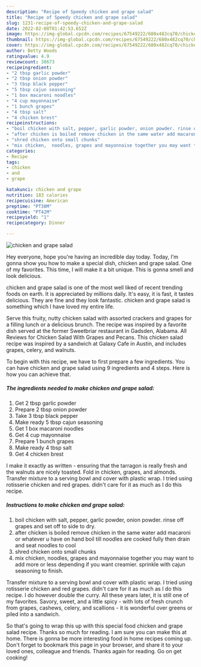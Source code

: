 ```yaml
---
description: "Recipe of Speedy chicken and grape salad"
title: "Recipe of Speedy chicken and grape salad"
slug: 1231-recipe-of-speedy-chicken-and-grape-salad
date: 2022-02-08T01:42:53.652Z
image: https://img-global.cpcdn.com/recipes/67549222/680x482cq70/chicken-and-grape-salad-recipe-main-photo.jpg
thumbnail: https://img-global.cpcdn.com/recipes/67549222/680x482cq70/chicken-and-grape-salad-recipe-main-photo.jpg
cover: https://img-global.cpcdn.com/recipes/67549222/680x482cq70/chicken-and-grape-salad-recipe-main-photo.jpg
author: Betty Woods
ratingvalue: 4.9
reviewcount: 38673
recipeingredient:
- "2 tbsp garlic powder"
- "2 tbsp onion powder"
- "3 tbsp black pepper"
- "5 tbsp cajun seasoning"
- "1 box macaroni noodles"
- "4 cup mayonnaise"
- "1 bunch grapes"
- "4 tbsp salt"
- "4 chicken brest"
recipeinstructions:
- "boil chicken with salt, pepper, garlic powder, onion powder. rinse off grapes and set off to side to dry."
- "after chicken is boiled remove chicken in the same water add macaroni or whatever u have on hand boil till noodles are cooked fully then drain and seat noodles to cool"
- "shred chicken onto small chunks"
- "mix chicken,  noodles, grapes and mayonnaise together you may want to add more or less depending if you want creamier. sprinkle with cajun seasoning to finish."
categories:
- Recipe
tags:
- chicken
- and
- grape

katakunci: chicken and grape 
nutrition: 183 calories
recipecuisine: American
preptime: "PT30M"
cooktime: "PT42M"
recipeyield: "1"
recipecategory: Dinner

---
```



![chicken and grape salad](https://img-global.cpcdn.com/recipes/67549222/680x482cq70/chicken-and-grape-salad-recipe-main-photo.jpg)

Hey everyone, hope you're having an incredible day today. Today, I'm gonna show you how to make a special dish, chicken and grape salad. One of my favorites. This time, I will make it a bit unique. This is gonna smell and look delicious.

chicken and grape salad is one of the most well liked of recent trending foods on earth. It is appreciated by millions daily. It's easy, it is fast, it tastes delicious. They are fine and they look fantastic. chicken and grape salad is something which I have loved my entire life.

Serve this fruity, nutty chicken salad with assorted crackers and grapes for a filling lunch or a delicious brunch. The recipe was inspired by a favorite dish served at the former Sweetbriar restaurant in Gadsden, Alabama. All Reviews for Chicken Salad With Grapes and Pecans. This chicken salad recipe was inspired by a sandwich at Galaxy Cafe in Austin, and includes grapes, celery, and walnuts.


To begin with this recipe, we have to first prepare a few ingredients. You can have chicken and grape salad using 9 ingredients and 4 steps. Here is how you can achieve that.

<!--inarticleads1-->

##### The ingredients needed to make chicken and grape salad:

1. Get 2 tbsp garlic powder
1. Prepare 2 tbsp onion powder
1. Take 3 tbsp black pepper
1. Make ready 5 tbsp cajun seasoning
1. Get 1 box macaroni noodles
1. Get 4 cup mayonnaise
1. Prepare 1 bunch grapes
1. Make ready 4 tbsp salt
1. Get 4 chicken brest


I make it exactly as written - ensuring that the tarragon is really fresh and the walnuts are nicely toasted. Fold in chicken, grapes, and almonds. Transfer mixture to a serving bowl and cover with plastic wrap. I tried using rotisserie chicken and red grapes. didn&#39;t care for it as much as I do this recipe. 

<!--inarticleads2-->

##### Instructions to make chicken and grape salad:

1. boil chicken with salt, pepper, garlic powder, onion powder. rinse off grapes and set off to side to dry.
1. after chicken is boiled remove chicken in the same water add macaroni or whatever u have on hand boil till noodles are cooked fully then drain and seat noodles to cool
1. shred chicken onto small chunks
1. mix chicken,  noodles, grapes and mayonnaise together you may want to add more or less depending if you want creamier. sprinkle with cajun seasoning to finish.


Transfer mixture to a serving bowl and cover with plastic wrap. I tried using rotisserie chicken and red grapes. didn&#39;t care for it as much as I do this recipe. I do however double the curry. All these years later, it is still one of my favorites. Savory, sweet, and a little spicy - with lots of fresh crunch from grapes, cashews, celery, and scallions - it is wonderful over greens or piled into a sandwich. 

So that's going to wrap this up with this special food chicken and grape salad recipe. Thanks so much for reading. I am sure you can make this at home. There is gonna be more interesting food in home recipes coming up. Don't forget to bookmark this page in your browser, and share it to your loved ones, colleague and friends. Thanks again for reading. Go on get cooking!
